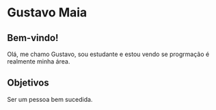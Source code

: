 # Gustavo Maia

## Bem-vindo!

Olá, me chamo Gustavo, sou estudante e estou vendo se progrmação é realmente minha área.

## Objetivos

Ser um pessoa bem sucedida.